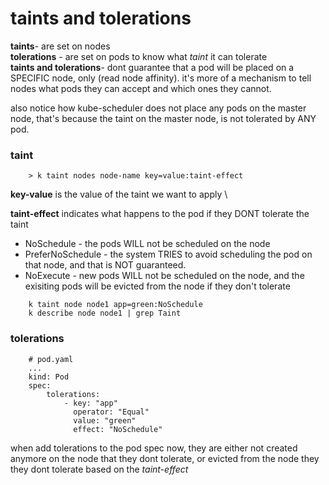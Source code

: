 # taints and tolerations

**taints**- are set on nodes \
**tolerations** - are set on pods to know what *taint* it can tolerate \
**taints and tolerations**- dont guarantee that a pod will be placed on a SPECIFIC node, only (read node affinity). it's more of a mechanism to tell nodes what pods they can accept and which ones they cannot.

also notice how kube-scheduler does not place any pods on the master node, that's because the taint on the master node, is not tolerated by ANY pod.

### taint

```
    > k taint nodes node-name key=value:taint-effect
```
**key-value** is the value of the taint we want to apply \

**taint-effect** indicates what happens to the pod if they DONT tolerate the taint
- NoSchedule - the pods WILL not be scheduled on the node
- PreferNoSchedule - the system TRIES to avoid scheduling the pod on that node, and that is NOT guaranteed.
- NoExecute - new pods WILL not be scheduled on the node, and the exisiting pods will be evicted from the node if they don't tolerate


```
    k taint node node1 app=green:NoSchedule
    k describe node node1 | grep Taint
```

### tolerations

```
    # pod.yaml
    ...
    kind: Pod
    spec: 
        tolerations:
            - key: "app"
              operator: "Equal"
              value: "green"
              effect: "NoSchedule"
```

when add tolerations to the pod spec now, they are either not created anymore on the node that they dont tolerate, or evicted from the node they they dont tolerate based on the *taint-effect*

